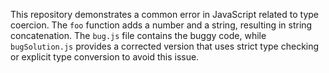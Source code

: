 This repository demonstrates a common error in JavaScript related to type coercion. The `foo` function adds a number and a string, resulting in string concatenation.  The `bug.js` file contains the buggy code, while `bugSolution.js` provides a corrected version that uses strict type checking or explicit type conversion to avoid this issue. 